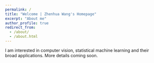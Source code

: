 ```yaml
---
permalink: /
title: "Welcome | Zhenhua Wang's Homepage"
excerpt: "About me"
author_profile: true
redirect_from: 
  - /about/
  - /about.html
---
```


I am interested in computer vision, statistical machine learning and their broad applications. More details coming soon.
